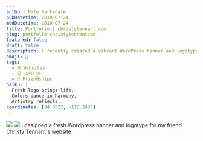 ```yaml
---
author: Nate Barksdale
pubDatetime: 2010-07-24
modDatetime: 2010-07-24
title: Portfolio | christytennant.com
slug: portfolio-christytennantcom
featured: false
draft: false
description: I recently created a vibrant WordPress banner and logotype for my friend Christy Tennant's website, showcasing her creative spirit.
emoji: 🎨
tags:
  - 🌐 Websites
  - 💻 Design
  - 🎉 Friendships
haiku: |
  Fresh logo brings life,  
  Colors dance in harmony,  
  Artistry reflects.
coordinates: [34.0522, -118.2437]
---
```


![](https://www.natebarksdale.com/wp-content/uploads/portfolio/christy_mac_530.jpg) ![](https://www.natebarksdale.com/wp-content/uploads/portfolio/clip_christy.jpg) I designed a fresh Wordpress banner and logotype for my friend Christy Tennant's [website](http://christytennant.com/)
